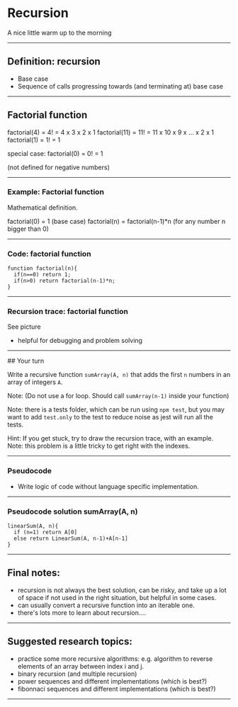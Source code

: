 # Recursion

A nice little warm up to the morning

---

## Definition: recursion

- Base case
- Sequence of calls progressing towards (and terminating at) base case

---

## Factorial function

factorial(4) = 4! = 4 x 3 x 2 x 1
factorial(11) = 11! = 11 x 10 x 9 x ... x 2 x 1
factorial(1) = 1! = 1

special case:
factorial(0) = 0! = 1 

(not defined for negative numbers)

---

### Example: Factorial function

Mathematical definition.

factorial(0) = 1   (base case)
factorial(n) = factorial(n-1)*n (for any number n bigger than 0)

--- 

### Code: factorial function

```
function factorial(n){
  if(n==0) return 1;
  if(n>0) return factorial(n-1)*n;
}
```

---

### Recursion trace: factorial function

See picture
- helpful for debugging and problem solving

---

## Your turn

Write a recursive function ```sumArray(A, n)``` that adds the first ```n``` numbers in an array of integers ```A```. 

Note: (Do not use a for loop. Should call ```sumArray(n-1)``` inside your function)

Note: there is a tests folder, which can be run using ```npm test```, but you may want to add ```test.only``` to the test to reduce noise as jest will run all the tests.

Hint: If you get stuck, try to draw the recursion trace, with an example.
Note: this problem is a little tricky to get right with the indexes.

---

### Pseudocode

- Write logic of code without language specific implementation.

--- 

### Pseudocode solution sumArray(A, n)

```
linearSum(A, n){
  if (n=1) return A[0]
  else return LinearSum(A, n-1)+A[n-1]
}
```

---

## Final notes:

- recursion is not always the best solution, can be risky, and take up a
lot of space if not used in the right
situation, but helpful in some cases.
- can usually convert a recursive function into an iterable one.
- there's lots more to learn about recursion....

--- 

## Suggested research topics:

- practice some more recursive algorithms: e.g. algorithm to reverse elements of an array between 
index i and j.
- binary recursion (and multiple recursion)
- power sequences and different implementations (which is best?)
- fibonnaci sequences and different implementations (which is best?)

---